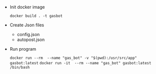 - Init docker image

  `docker build . -t gasbot`

- Create Json files
    - config.json
    - autopost.json



- Run program

  `docker run --rm  --name "gas_bot" -v "$(pwd):/usr/src/app" gasbot:latest`
  `docker run -it  --rm --name "gas_bot" gasbot:latest /bin/bash`